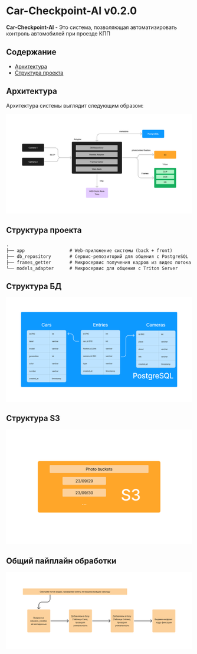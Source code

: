 # Car-Checkpoint-AI v0.2.0

**Car-Checkpoint-AI** - Это система, позволяющая автоматизировать контроль автомобилей при проезде КПП 

## Содержание
- [Архитектура](#архитектура)
- [Структура проекта](#структура-проекта)

## Архитектура

Архитектура системы выглядит следующим образом: 

<img src="assets/Car-Checkpoint-AI Architecture v0.1.2.png" alt="Архитектура системы">

## Структура проекта
```
.
├── app                 # Web-приложение системы (back + front)
├── db_repository       # Сервис-репозиторий для общения с PostgreSQL
├── frames_getter       # Микросервис получения кадров из видео потока
└── models_adapter      # Микросервис для общения с Triton Server
```

## Структура БД

<img src="assets/Car-Checkpoint-AI DB Structure v0.1.4.png" alt="Логическая схема БД">

## Структура S3

<img src="assets/Car-Checkpoint-AI S3 Structure.png" alt="Структура S3">

## Общий пайплайн обработки

<img src="assets/Car-Checkpoint-AI Pipeline.png" alt="Пайплайн работы">
